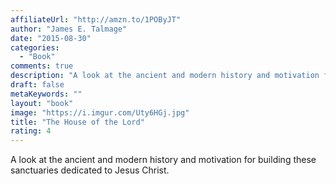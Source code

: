 ```yaml
---
affiliateUrl: "http://amzn.to/1POByJT"
author: "James E. Talmage"
date: "2015-08-30"
categories:
  - "Book"
comments: true
description: "A look at the ancient and modern history and motivation for building these sanctuaries dedicated to Jesus Christ."
draft: false
metaKeywords: ""
layout: "book"
image: "https://i.imgur.com/Uty6HGj.jpg"
title: "The House of the Lord"
rating: 4
---
```


A look at the ancient and modern history and motivation for building these sanctuaries dedicated to Jesus Christ.
